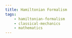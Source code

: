 ```yaml
---
title: Hamiltonian Formalism
tags:
    - hamiltonian-formalism
    - classical-mechanics
    - mathematics
---
```

